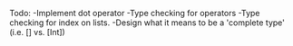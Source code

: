 Todo:
-Implement dot operator
-Type checking for operators
-Type checking for index on lists.
-Design what it means to be a 'complete type' (i.e. [] vs. [Int])
